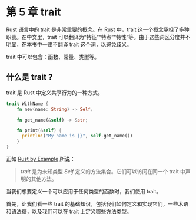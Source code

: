 # 第 5 章 trait

Rust 语言中的 trait 是非常重要的概念。在 Rust 中，trait 这一个概念承担了多种职责。在中文里，trait 可以翻译为“特征”“特点”“特性”等。由于这些词区分度并不明显，在本书中一律不翻译 trait 这个词，以避免歧义。

trait 中可以包含：函数、常量、类型等。


## 什么是 trait ?

trait 是 Rust 中定义共享行为的一种方式。

```rust
trait WithName {
    fn new(name: String) -> Self;

    fn get_name(&self) -> &str;

    fn print(&self) {
      println!("My name is {}", self.get_name())
    }
}
```

正如 [Rust by Example](https://doc.rust-lang.org/rust-by-example/trait.html) 所说：
> *trait* 是为未知类型 *Self* 定义的方法集合。它们可以访问在同一个 trait 中声明的其他方法。

当我们想要定义一个可以应用于任何类型的函数时，我们使用 trait。

首先，让我们看一些 trait 的基础知识，包括我们如何定义和实现它们，一些术语和语法糖，以及我们可以在 trait 上定义哪些方法类型。

